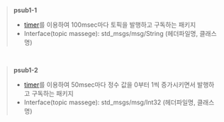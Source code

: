 > **psub1-1**
> - [timer](https://github.com/jogeonuuuu/ROS2/tree/main/src/rclcpp/rclcpp-2)를 이용하여 100msec마다 토픽을 발행하고 구독하는 패키지
> - Interface(topic massege): std_msgs/msg/String (헤더파일명, 클래스명)

<br/>

> **psub1-2**
> - [timer](https://github.com/jogeonuuuu/ROS2/tree/main/src/rclcpp/rclcpp-2)를 이용하여 50msec마다 정수 값을 0부터 1씩 증가시키면서 발행하고 구독하는 패키지
> - Interface(topic massege): std_msgs/msg/Int32 (헤더파일명, 클래스명)
